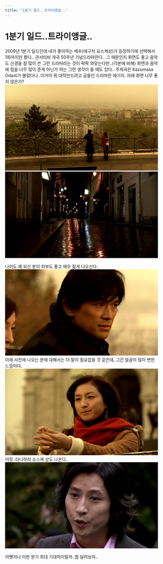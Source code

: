 ```yaml
---
title: "1분기 일드..트라이앵글.."
---
```

# 1분기 일드..트라이앵글..

2009년 1분기 일드인데 내가 좋아하는 배우(에구치 요스케상)가 등장하기에 선택해서 1화까지만 봤다..
관서티비 개국 50주년 기념드라마란다..
그 때문인지 화면도 좋고 음악도 신경을 참 많이 쓴 그런 드라마라는 것이 팍팍 와닿는다만..(각본에 비해) 화면과 음악에 힘을 너무 많이 준게 아닌가 하는 그런 생각이 들 때도 있다..
주제곡은 Kazumasa Oda씨가 불렀다나..이거야 뭐 대작만드려고 공들인 드라마란 얘기지.
아래 화면 너무 좋지 않은가?
![image](/assets/images/150fee7c7b30867486de172f71c68dff.jpg)
![image](/assets/images/97aa102fcb41071fc68fd87abb980562.jpg)

나이도 꽤 되신 분이 피부도 좋고 매우 젊게 나오신다..![image](/assets/images/58cc9dfe2107c4f7fc64127b7d34a6aa.jpg)
아래 사진에 나오는 분에 대해서는 더 말이 필요없을 것 같은데, 그간 얼굴이 많이 변한 느낌이다.![image](/assets/images/3e7f402930d2aca19a25a3a434b324ac.jpg)
어랏..타니하라 쇼스케 상도 나온다..![image](/assets/images/da8c06783cddec9a01101183b96924e4.jpg)


어쨋거나 이번 분기 최대 기대작이랄까..함 달려보자..

